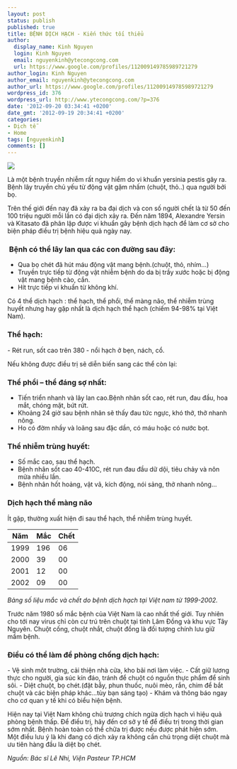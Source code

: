 ```yaml
---
layout: post
status: publish
published: true
title: BỆNH DỊCH HẠCH - Kiến thức tối thiểu
author:
  display_name: Kinh Nguyen
  login: Kinh Nguyen
  email: nguyenkinh@ytecongcong.com
  url: https://www.google.com/profiles/112009149785989721279
author_login: Kinh Nguyen
author_email: nguyenkinh@ytecongcong.com
author_url: https://www.google.com/profiles/112009149785989721279
wordpress_id: 376
wordpress_url: http://www.ytecongcong.com/?p=376
date: '2012-09-20 03:34:41 +0200'
date_gmt: '2012-09-19 20:34:41 +0200'
categories:
- Dịch tễ
- Home
tags: [nguyenkinh]
comments: []
---
```


![](http://www.ytecongcong.com/wp-content/uploads/2012/11/dich-hach.gif)

Là một bệnh truyền nhiễm rất nguy hiểm do vi khuẩn yersinia pestis gây ra. Bệnh lây truyền chủ yếu từ động vật gặm nhấm (chuột, thỏ..) qua người bởi bọ.

Trên thế giới đến nay đã xảy ra ba đại dịch và con số người chết là từ 50 đến 100 triệu người mỗi lần có đại dịch xảy ra. Đến năm 1894, Alexandre Yersin và Kitasato đã phân lập được vi khuẩn gây bệnh dịch hạch để làm cơ sở cho biện pháp điều trị bệnh hiệu quả ngày nay.

###  Bệnh có thể lây lan qua các con đường sau đây:

- Qua bọ chét đã hút máu động vật mang bệnh.(chuột, thỏ, nhím…)
- Truyền trực tiếp từ động vật nhiễm bệnh do da bị trầy xước hoặc bị động vật mang bệnh cào, cắn.
- Hít trực tiếp vi khuẩn từ không khí.

Có 4 thể dịch hạch : thể hạch, thể phổi, thể màng não, thể nhiễm trùng huyết nhưng hay gặp nhất là dịch hạch thể hạch (chiếm 94-98% tại Việt Nam).

### Thể hạch:

- Rét run, sốt cao trên 380
- nổi hạch ở bẹn, nách, cổ.

Nếu không được điều trị sẽ diễn biến sang các thể còn lại:

### Thể phổi – thể đáng sợ nhất:

- Tiến triển nhanh và lây lan cao.Bệnh nhân sốt cao, rét run, đau đầu, hoa mắt, chóng mặt, bứt rứt.
- Khoảng 24 giờ sau bệnh nhân sẽ thấy đau tức ngực, khó thở, thở nhanh nông.
- Ho có đờm nhầy và loãng sau đặc dần, có máu hoặc có nước bọt.

### Thể nhiễm trùng huyết:

- Số mắc cao, sau thể hạch.
- Bệnh nhân sốt cao 40-410C, rét run đau đầu dữ dội, tiêu chảy và nôn mửa nhiều lần.
- Bệnh nhân hốt hoảng, vật vã, kích động, nói sảng, thở nhanh nông…

### Dịch hạch thể màng não

Ít gặp, thường xuất hiện đi sau thể hạch, thể nhiễm trùng huyết.

Năm  | Mắc | Chết
---|---|---
1999 | 196 | 06
2000 | 39  | 00
2001 | 12  | 00
2002 | 09  | 00

*Bảng số liệu mắc và chết do bệnh dịch hạch tại Việt nam từ 1999-2002.*

Trước năm 1980 số mắc bệnh của Việt Nam là cao nhất thế giới. Tuy nhiên cho tới nay virus chỉ còn cư trú trên chuột tại tỉnh Lâm Đồng và khu vực Tây Nguyên.
Chuột cống, chuột nhắt, chuột đồng là đối tượng chính lưu giữ mầm bệnh.

### Điều có thể làm để phòng chống dịch hạch:

- Vệ sinh môt trường, cải thiện nhà cửa, kho bãi nơi làm việc.
- Cất giữ lương thực cho người, gia súc kín đáo, tránh để chuột có nguồn thực phẩm để sinh sôi.
- Diệt chuột, bọ chét.(đặt bẫy, phun thuốc, nuôi mèo, rắn, chim để bắt chuột và các biện pháp khác…tùy bạn sáng tạo)
- Khám và thông báo ngay cho cơ quan y tế khi có biểu hiện bệnh.

Hiện nay tại Việt Nam không chủ trương chích ngừa dịch hạch vì hiệu quả phòng bệnh thấp.
Để điều trị, hãy đến cơ sở y tế để điều trị trong thời gian sớm nhất. Bệnh hoàn toàn có thể chữa trị được nếu được phát hiện sớm.
Một điều lưu ý là khi đang có dịch xảy ra không cần chú trọng diệt chuột mà ưu tiên hàng đầu là diệt bọ chét.

*Nguồn: Bác sĩ Lê Nhi, Viện Pasteur TP.HCM*
